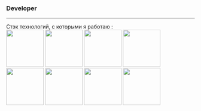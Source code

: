 ### Developer
<hr height='1px'/>
Стэк технологий, c которыми я работаю :

<div style=display-flex>
<img src="https://img.shields.io/badge/-F7DF1E?style=for-the-badge&logo=jss&logoColor=black" width=100px/>
<img src="https://img.shields.io/badge/-3178C6?style=for-the-badge&logo=tsnode&logoColor=black" width=100px/>
<img src="https://img.shields.io/badge/-61DAFB?style=for-the-badge&logo=react&logoColor=black" width=100px/>
<img src="https://img.shields.io/badge/-E34F26?style=for-the-badge&logo=html5&logoColor=black" width=100px/>
<img src="https://img.shields.io/badge/-E34F26?style=for-the-badge&logo=csswizardry&logoColor=black" width=100px/>
<img src="https://img.shields.io/badge/-764ABC?style=for-the-badge&logo=redux&logoColor=black" width=100px/>
<img src="https://img.shields.io/badge/-007FFF?style=for-the-badge&logo=mui&logoColor=black" width=100px/>
<img src="https://img.shields.io/badge/-47A248?style=for-the-badge&logo=mongodb&logoColor=black" width=100px/>




  
</div>
